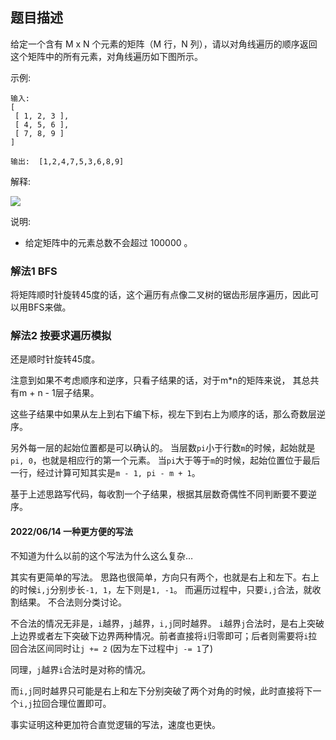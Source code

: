 ## 题目描述
给定一个含有 M x N 个元素的矩阵（M 行，N 列），请以对角线遍历的顺序返回这个矩阵中的所有元素，对角线遍历如下图所示。


示例:
```
输入:
[
 [ 1, 2, 3 ],
 [ 4, 5, 6 ],
 [ 7, 8, 9 ]
]

输出:  [1,2,4,7,5,3,6,8,9]
```
解释:

![](https://assets.leetcode-cn.com/aliyun-lc-upload/uploads/2018/10/12/diagonal_traverse.png)

说明:
- 给定矩阵中的元素总数不会超过 100000 。

### 解法1 BFS
将矩阵顺时针旋转45度的话，这个遍历有点像二叉树的锯齿形层序遍历，因此可以用BFS来做。

### 解法2 按要求遍历模拟
还是顺时针旋转45度。

注意到如果不考虑顺序和逆序，只看子结果的话，对于m*n的矩阵来说，
其总共有m + n - 1层子结果。

这些子结果中如果从左上到右下编下标，视左下到右上为顺序的话，那么奇数层逆序。

另外每一层的起始位置都是可以确认的。
当层数`pi`小于行数`m`的时候，起始就是`pi, 0`，也就是相应行的第一个元素。
当`pi`大于等于`m`的时候，起始位置位于最后一行，经过计算可知其实是`m - 1, pi - m + 1`。

基于上述思路写代码，每收割一个子结果，根据其层数奇偶性不同判断要不要逆序。

#### 2022/06/14 一种更方便的写法
不知道为什么以前的这个写法为什么这么复杂…

其实有更简单的写法。
思路也很简单，方向只有两个，也就是右上和左下。右上的时候`i,j`分别步长`-1, 1`，左下则是`1, -1`。
而遍历过程中，只要`i,j`合法，就收割结果。
不合法则分类讨论。

不合法的情况无非是，`i`越界，`j`越界，`i,j`同时越界。
`i`越界`j`合法时，是右上突破上边界或者左下突破下边界两种情况。前者直接将`i`归零即可；后者则需要将`i`拉回合法区间同时让`j += 2`
(因为左下过程中`j -= 1`了)

同理，`j`越界`i`合法时是对称的情况。

而`i,j`同时越界只可能是右上和左下分别突破了两个对角的时候，此时直接将下一个`i,j`拉回合理位置即可。

事实证明这种更加符合直觉逻辑的写法，速度也更快。